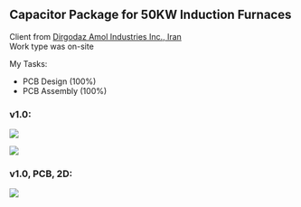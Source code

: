 ## Capacitor Package for 50KW Induction Furnaces

Client from [Dirgodaz Amol Industries Inc., Iran](https://dirgodazamol.com/en/)  
Work type was on-site  

My Tasks:  
- PCB Design (100%)
- PCB Assembly (100%)

### v1.0:
![](https://s32.picofile.com/file/8478342726/v1_0_1.jpg)

![](https://s32.picofile.com/file/8478342734/v1_0_2.jpg)

### v1.0, PCB, 2D:
![](https://s32.picofile.com/file/8478342742/v1_0_PCB_2D.png)